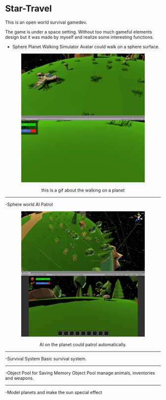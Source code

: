 ﻿ # Star-Travel

This is an open world survival gamedev. 

The game is under a space setting. Without too much gameful elements design but it was made by myself and realize some interesting functions.

- Sphere Planet Walking Simulator
 Avatar could walk on a sphere surface. 

<p align="center">
<img src = "/images/Walk2.gif" width = "400">
</p>
<center>
this is a gif about the walking on a planet
</center>

***

-Sphere world AI Patrol
<p align="center">
<img src = "/images/AI.gif" width = "400">
</p>
<center>
 AI on the planet could patrol automatically.
 </center>

***
-Survival System
 Basic survival system.

***
-Object Pool for Saving Memory
 Object Pool manage animals, inventories and weapons.

***
-Model planets and make the sun special effect 